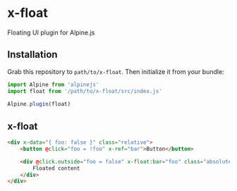 # x-float
Floating UI plugin for Alpine.js

## Installation
Grab this repository to `path/to/x-float`. Then initialize it from your bundle:

```js
import Alpine from 'alpinejs'
import float from '/path/to/x-float/src/index.js'
 
Alpine.plugin(float)
```

## x-float

```html
<div x-data="{ foo: false }" class="relative">
    <button @click="foo = !foo" x-ref="bar">Button</button>

    <div @click.outside="foo = false" x-float:bar="foo" class="absolute top-0 left-0 w-max">
        Floated content
    </div>
</div>
```
